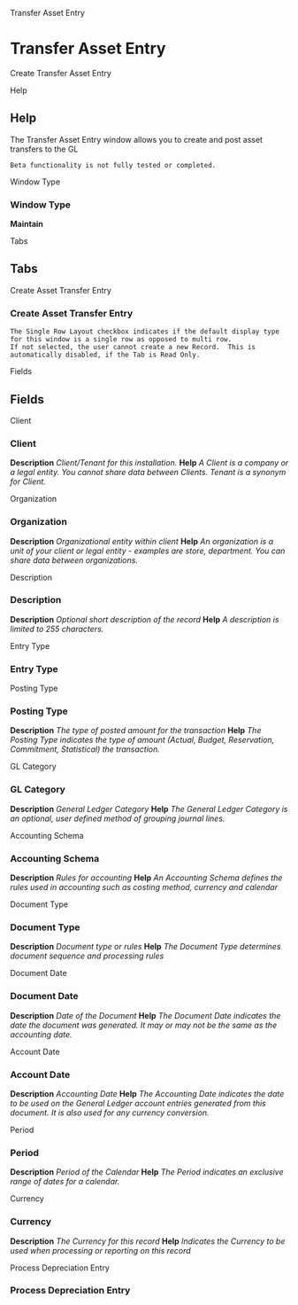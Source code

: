 
Transfer Asset Entry
# Transfer Asset Entry


Create Transfer Asset Entry

Help
## Help

The Transfer Asset Entry window allows you to create and post asset transfers to the GL

```
Beta functionality is not fully tested or completed.
```
Window Type
### Window Type

**Maintain**


Tabs
## Tabs


Create Asset Transfer Entry
### Create Asset Transfer Entry


```
The Single Row Layout checkbox indicates if the default display type for this window is a single row as opposed to multi row.
If not selected, the user cannot create a new Record.  This is automatically disabled, if the Tab is Read Only.
```
Fields
## Fields


Client
### Client

**Description**
 *Client/Tenant for this installation.*
**Help**
 *A Client is a company or a legal entity. You cannot share data between Clients. Tenant is a synonym for Client.*

Organization
### Organization

**Description**
 *Organizational entity within client*
**Help**
 *An organization is a unit of your client or legal entity - examples are store, department. You can share data between organizations.*

Description
### Description

**Description**
 *Optional short description of the record*
**Help**
 *A description is limited to 255 characters.*

Entry Type
### Entry Type


Posting Type
### Posting Type

**Description**
 *The type of posted amount for the transaction*
**Help**
 *The Posting Type indicates the type of amount (Actual, Budget, Reservation, Commitment, Statistical) the transaction.*

GL Category
### GL Category

**Description**
 *General Ledger Category*
**Help**
 *The General Ledger Category is an optional, user defined method of grouping journal lines.*

Accounting Schema
### Accounting Schema

**Description**
 *Rules for accounting*
**Help**
 *An Accounting Schema defines the rules used in accounting such as costing method, currency and calendar*

Document Type
### Document Type

**Description**
 *Document type or rules*
**Help**
 *The Document Type determines document sequence and processing rules*

Document Date
### Document Date

**Description**
 *Date of the Document*
**Help**
 *The Document Date indicates the date the document was generated.  It may or may not be the same as the accounting date.*

Account Date
### Account Date

**Description**
 *Accounting Date*
**Help**
 *The Accounting Date indicates the date to be used on the General Ledger account entries generated from this document. It is also used for any currency conversion.*

Period
### Period

**Description**
 *Period of the Calendar*
**Help**
 *The Period indicates an exclusive range of dates for a calendar.*

Currency
### Currency

**Description**
 *The Currency for this record*
**Help**
 *Indicates the Currency to be used when processing or reporting on this record*

Process Depreciation Entry
### Process Depreciation Entry

